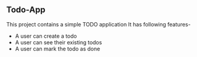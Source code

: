 ## Todo-App

This project contains a simple TODO application
It has following features-

- A user can create a todo
- A user can see their existing todos
- A user can mark the todo as done
